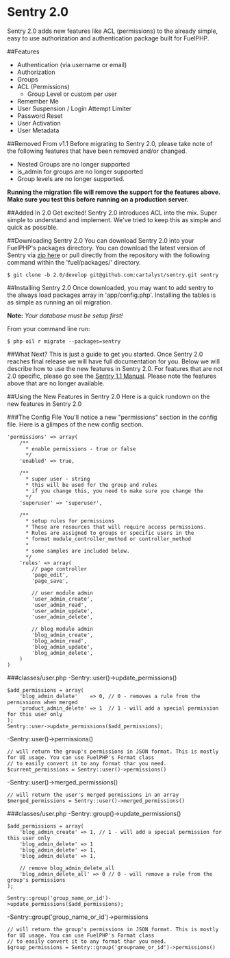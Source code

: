 # Sentry 2.0

Sentry 2.0 adds new features like ACL (permissions) to the already simple, easy to use authorization and authentication package built for FuelPHP.

##Features

* Authentication (via username or email)
* Authorization
* Groups
* ACL (Permissions)
	- Group Level or custom per user
* Remember Me
* User Suspension / Login Attempt Limiter
* Password Reset
* User Activation
* User Metadata

##Removed From v1.1
Before migrating to Sentry 2.0, please take note of the following features that have been removed and/or changed.

* Nested Groups are no longer supported
* is_admin for groups are no longer supported
* Group levels are no longer supported.

**Running the migration file will remove the support for the features above. Make sure you test this before running on a production server.**

##Added In 2.0
Get excited! Sentry 2.0 introduces ACL into the mix. Super simple to understand and implement.  We've tried to keep this as simple and quick as possible.

##Downloading Sentry 2.0
You can download Sentry 2.0 into your FuelPHP's packages directory. You can download the latest version of Sentry via [zip here](https://github.com/cartalyst/sentry/tree/2.0/develop) or pull directly from the repository with the following command within the 'fuel/packages/' directory.

	$ git clone -b 2.0/develop git@github.com:cartalyst/sentry.git sentry

##Installing Sentry 2.0
Once downloaded, you may want to add sentry to the always load packages array in 'app/config.php'. Installing the tables is as simple as running an oil migration.

**Note:** *Your database must be setup first!*

From your command line run:

	$ php oil r migrate --packages=sentry

##What Next?
This is just a guide to get you started. Once Sentry 2.0 reaches final release we will have full documentation for you. Below we will describe how to use the new features in Sentry 2.0.
For features that are not 2.0 specific, please go see the [Sentry 1.1 Manual](http://sentry.cartalyst.com/manual/v1.1.html). Please note the features above that are no longer available.

##Using the New Features in Sentry 2.0
Here is a quick rundown on the new features in Sentry 2.0

###The Config File
You'll notice a new "permissions" section in the config file. Here is a glimpes of the new config section.

	'permissions' => array(
		/**
		  * enable permissions - true or false
		  */
		'enabled' => true,

		/**
          * super user - string
          * this will be used for the group and rules
          * if you change this, you need to make sure you change the
          */
		'superuser' => 'superuser',

		/**
	      * setup rules for permissions
	      * These are resources that will require access permissions.
	      * Rules are assigned to groups or specific users in the
	      * format module_controller_method or controller_method
	      *
	      * some samples are included below.
	      */
		'rules' => array(
			// page controller
			'page_edit',
			'page_save',

			// user module admin
			'user_admin_create',
			'user_admin_read',
			'user_admin_update',
			'user_admin_delete',

			// blog module admin
			'blog_admin_create',
			'blog_admin_read',
			'blog_admin_update',
			'blog_admin_delete',
		)
	)

###classes/user.php
-Sentry::user()->update_permissions()

	$add_permissions = array(
		'blog_admin_delete'    => 0, // 0 - removes a rule from the permissions when merged
		'product_admin_delete' => 1  // 1 - will add a special permission for this user only
	);
	Sentry::user->update_permissions($add_permissions);

-Sentry::user()->permissions()

	// will return the group's permissions in JSON format. This is mostly for UI usage. You can use FuelPHP's Format class
    // to easily convert it to any format thar you need.
	$current_permissions = Sentry::user()->permissions()

-Sentry::user()->merged_permissions()

	// will return the user's merged permissions in an array
	$merged_permissions = Sentry::user()->merged_permissions()

###classes/user.php
-Sentry::group()->update_permissions()

	$add_permissions = array(
		'blog_admin_create' => 1, // 1 - will add a special permission for this user only
		'blog_admin_delete' => 1
		'blog_admin_delete' => 1,
		'blog_admin_delete' => 1,

		// remove blog_admin_delete_all
		'blog_admin_delete_all' => 0 // 0 - will remove a rule from the group's permissions
	);

	Sentry::group('group_name_or_id')->update_permissions($add_permissions);

-Sentry::group('group_name_or_id')->permissions

	// will return the group's permissions in JSON format. This is mostly for UI usage. You can use FuelPHP's Format class
	// to easily convert it to any format thar you need.
	$group_permissions = Sentry::group('groupname_or_id')->permissions()

